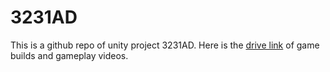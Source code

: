 # 3231AD
This is a github repo of unity project 3231AD. Here is the [drive link](https://drive.google.com/drive/folders/1ze5XyM1SLeP_GJiirEEBY6OLH9x4j1t7?usp=sharing) of game builds and gameplay videos.
